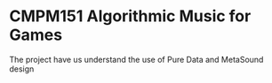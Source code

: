 # CMPM151 Algorithmic Music for Games

The project have us understand the use of Pure Data and MetaSound design
